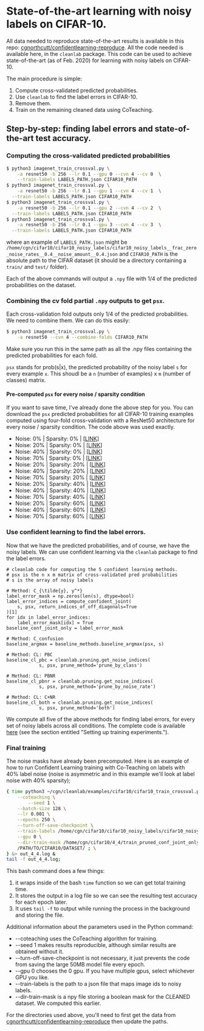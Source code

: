 # State-of-the-art learning with noisy labels on CIFAR-10.

All data needed to reproduce state-of-the-art results is available in this repo: [cgnorthcutt/confidentlearning-reproduce](https://github.com/cgnorthcutt/confidentlearning-reproduce/tree/master/cifar10).
All the code needed is available here, in the `cleanlab` package.
This code can be used to achieve state-of-the-art (as of Feb. 2020) for learning with noisy labels on CIFAR-10.

The main procedure is simple:
1. Compute cross-validated predicted probabilities.
2. Use `cleanlab` to find the label errors in CIFAR-10.
3. Remove them.
4. Train on the remaining cleaned data using CoTeaching.

## Step-by-step: finding label errors and state-of-the-art test accuracy.

### Computing the cross-validated predicted probabilities

```bash
$ python3 imagenet_train_crossval.py \
    -a resnet50 -b 256 --lr 0.1 --gpu 0 --cvn 4 --cv 0  \
    --train-labels LABELS_PATH.json CIFAR10_PATH
$ python3 imagenet_train_crossval.py \
    -a resnet50 -b 256 --lr 0.1 --gpu 1 --cvn 4 --cv 1  \
  --train-labels LABELS_PATH.json CIFAR10_PATH
$ python3 imagenet_train_crossval.py \
    -a resnet50 -b 256 --lr 0.1 --gpu 2 --cvn 4 --cv 2  \
  --train-labels LABELS_PATH.json CIFAR10_PATH
$ python3 imagenet_train_crossval.py \
    -a resnet50 -b 256 --lr 0.1 --gpu 3 --cvn 4 --cv 3  \
  --train-labels LABELS_PATH.json CIFAR10_PATH
```

where an example of `LABELS_PATH.json` might be `/home/cgn/cifar10/cifar10_noisy_labels/cifar10_noisy_labels__frac_zero_noise_rates__0.4__noise_amount__0.4.json` and
`CIFAR10_PATH` is the absolute path to the CIFAR dataset (it should be a directory containing a `train/` and `test/` folder).

Each of the above commands will output a `.npy` file with 1/4 of the predicted probabilities on the dataset.

### Combining the cv fold partial `.npy` outputs to get `psx`.

Each cross-validation fold outputs only 1/4 of the predicted probabilities. We need to combine them. We can do this easily:

```bash
$ python3 imagenet_train_crossval.py \
    -a resnet50 --cvn 4 --combine-folds CIFAR10_PATH
```

Make sure you run this in the same path as all the .npy files containing the predicted probabilities for each fold.

`psx` stands for prob(s|x), the predicted probability of the noisy label `s` for every example `x`. This shoudl be a `n` (number of examples) x `m` (number of classes) matrix.

#### Pre-computed `psx` for every noise / sparsity condition

If you want to save time, I've already done the above step for you. You can download the `psx` predicted probabilities for all CIFAR-10 training examples computed using four-fold cross-validation with a ResNet50 architecture for every noise / sparsity condition. The code above was used exactly. 

 * Noise: 0% | Sparsity: 0% | [[LINK](https://github.com/cgnorthcutt/confidentlearning-reproduce/blob/master/cifar10/cifar10_noisy_labels__frac_zero_noise_rates__0_0__noise_amount__0_0/cifar10__train__model_resnet50__pyx.npy)]
 * Noise: 20% | Sparsity: 0% | [[LINK](https://github.com/cgnorthcutt/confidentlearning-reproduce/blob/master/cifar10/cifar10_noisy_labels__frac_zero_noise_rates__0_0__noise_amount__0_2/cifar10__train__model_resnet50__pyx.npy)]
 * Noise: 40% | Sparsity: 0% | [[LINK](https://github.com/cgnorthcutt/confidentlearning-reproduce/blob/master/cifar10/cifar10_noisy_labels__frac_zero_noise_rates__0_0__noise_amount__0_4/cifar10__train__model_resnet50__pyx.npy)]
 * Noise: 70% | Sparsity: 0% | [[LINK](https://github.com/cgnorthcutt/confidentlearning-reproduce/blob/master/cifar10/cifar10_noisy_labels__frac_zero_noise_rates__0_0__noise_amount__0_6/cifar10__train__model_resnet50__pyx.npy)]
 * Noise: 20% | Sparsity: 20% | [[LINK](https://github.com/cgnorthcutt/confidentlearning-reproduce/blob/master/cifar10/cifar10_noisy_labels__frac_zero_noise_rates__0_2__noise_amount__0_2/cifar10__train__model_resnet50__pyx.npy)]
 * Noise: 40% | Sparsity: 20% | [[LINK](https://github.com/cgnorthcutt/confidentlearning-reproduce/blob/master/cifar10/cifar10_noisy_labels__frac_zero_noise_rates__0_2__noise_amount__0_4/cifar10__train__model_resnet50__pyx.npy)]
 * Noise: 70% | Sparsity: 20% | [[LINK](https://github.com/cgnorthcutt/confidentlearning-reproduce/blob/master/cifar10/cifar10_noisy_labels__frac_zero_noise_rates__0_2__noise_amount__0_6/cifar10__train__model_resnet50__pyx.npy)]
 * Noise: 20% | Sparsity: 40% | [[LINK](https://github.com/cgnorthcutt/confidentlearning-reproduce/blob/master/cifar10/cifar10_noisy_labels__frac_zero_noise_rates__0_4__noise_amount__0_2/cifar10__train__model_resnet50__pyx.npy)]
 * Noise: 40% | Sparsity: 40% | [[LINK](https://github.com/cgnorthcutt/confidentlearning-reproduce/blob/master/cifar10/cifar10_noisy_labels__frac_zero_noise_rates__0_4__noise_amount__0_4/cifar10__train__model_resnet50__pyx.npy)]
 * Noise: 70% | Sparsity: 40% | [[LINK](https://github.com/cgnorthcutt/confidentlearning-reproduce/blob/master/cifar10/cifar10_noisy_labels__frac_zero_noise_rates__0_4__noise_amount__0_6/cifar10__train__model_resnet50__pyx.npy)]
 * Noise: 20% | Sparsity: 60% | [[LINK](https://github.com/cgnorthcutt/confidentlearning-reproduce/blob/master/cifar10/cifar10_noisy_labels__frac_zero_noise_rates__0_6__noise_amount__0_2/cifar10__train__model_resnet50__pyx.npy)]
 * Noise: 40% | Sparsity: 60% | [[LINK](https://github.com/cgnorthcutt/confidentlearning-reproduce/blob/master/cifar10/cifar10_noisy_labels__frac_zero_noise_rates__0_6__noise_amount__0_4/cifar10__train__model_resnet50__pyx.npy)]
 * Noise: 70% | Sparsity: 60% | [[LINK](https://github.com/cgnorthcutt/confidentlearning-reproduce/blob/master/cifar10/cifar10_noisy_labels__frac_zero_noise_rates__0_6__noise_amount__0_6/cifar10__train__model_resnet50__pyx.npy)]


### Use confident learning to find the label errors.

Now that we have the predicted probabilities, and of course, we have the noisy labels. We can use confident learning via the `cleanlab` package to find the label errors.

```python3
# cleanlab code for computing the 5 confident learning methods.
# psx is the n x m matrix of cross-validated pred probabilities
# s is the array of noisy labels

# Method: C_{\tilde{y}, y^*}
label_error_mask = np.zeros(len(s), dtype=bool)
label_error_indices = compute_confident_joint(
    s, psx, return_indices_of_off_diagonals=True
)[1]
for idx in label_error_indices:
    label_error_mask[idx] = True
baseline_conf_joint_only = label_error_mask

# Method: C_confusion
baseline_argmax = baseline_methods.baseline_argmax(psx, s)

# Method: CL: PBC
baseline_cl_pbc = cleanlab.pruning.get_noise_indices(
            s, psx, prune_method='prune_by_class')

# Method: CL: PBNR
baseline_cl_pbnr = cleanlab.pruning.get_noise_indices(
            s, psx, prune_method='prune_by_noise_rate')

# Method: CL: C+NR
baseline_cl_both = cleanlab.pruning.get_noise_indices(
            s, psx, prune_method='both')
```

We compute all five of the above methods for finding label errors, for every set of noisy labels across all conditions. The complete code is available [here](https://github.com/cgnorthcutt/confidentlearning-reproduce/blob/master/cifar10/cifar10_benchmarking.ipynb) (see the section entitled "Setting up training experiments.").


### Final training

The noise masks have already been precomputed. Here is an example of how to run Confident Learning training with Co-Teaching on labels with 40% label noise (noise is asymmetric and in this example we'll look at label noise with 40% sparsity);

```bash
{ time python3 ~/cgn/cleanlab/examples/cifar10/cifar10_train_crossval.py \
	--coteaching \
    	--seed 1 \
	--batch-size 128 \
	--lr 0.001 \
	--epochs 250 \
	--turn-off-save-checkpoint \
	--train-labels /home/cgn/cifar10/cifar10_noisy_labels/cifar10_noisy_labels__frac_zero_noise_rates__0.4__noise_amount__0.4.json \
	--gpu 0 \
	--dir-train-mask /home/cgn/cifar10/4_4/train_pruned_conf_joint_only/train_mask.npy \
	/PATH/TO/CIFAR10/DATASET/ ; \
} &> out_4_4.log &
tail -f out_4_4.log;
```

This bash command does a few things:
1. it wraps inside of the bash `time` function so we can get total training time.
2. It stores the output in a log file so we can see the resulting test accuracy for each epoch later.
3. It uses `tail -f` to output while running the process in the background and storing the file.

Additional information about the parameters used in the Python command:
* --coteaching uses the CoTeaching algorithm for training.
* --seed 1 makes results reproducible, although similar results are obtained without it.
* --turn-off-save-checkpoint is not necessary, it just prevents the code from saving the large 50MB model file every epoch.
* --gpu 0 chooses the 0 gpu. If you have multiple gpus, select whichever GPU you like.
* --train-labels is the path to a json file that maps image ids to noisy labels.
* --dir-train-mask is a npy file storing a boolean mask for the CLEANED dataset. We computed this earlier.

For the directories used above, you'll need to first get the data from [cgnorthcutt/confidentlearning-reproduce](https://github.com/cgnorthcutt/confidentlearning-reproduce/tree/master/cifar10) then update the paths.

